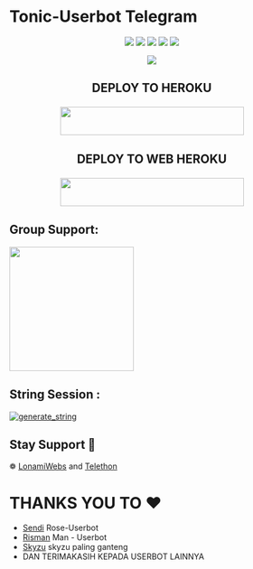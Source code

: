 # Tonic-Userbot Telegram

</p>
<p align="center">
    <a href="https://github.com/Toni880/Tonic-User"> <img src="https://img.shields.io/github/repo-size/Toni880/Tonic-Userbot?color=orange&logo=github&logoColor=green&style=for-the-badge" /></a>
    <a href="https://github.com/Toni880/Tonic-User/commits"> <img src="https://img.shields.io/github/last-commit/Toni880/Tonic-Userbot?color=blue&logo=github&logoColor=green&style=for-the-badge" /></a>
    <a href="https://github.com/Toni880/Tonic-User/issues"> <img src="https://img.shields.io/github/issues/Toni880/Tonic-Userbot?color=blueviolet&logo=github&logoColor=green&style=for-the-badge" /></a>
    <a href="https://github.com/Toni880/Tonic-User/network/members"> <img src="https://img.shields.io/github/forks/Toni880/Tonic-Userbot?color=red&logo=github&logoColor=green&style=for-the-badge" /></a>  
    <a href="https://pypi.org/project/Telethon/"> <img src="https://img.shields.io/pypi/v/telethon?color=yellow&label=telethon&logo=python&logoColor=green&style=for-the-badge" /></a>
</p>

<p align="center">
  <img src="https://telegra.ph/file/33193e0075fc37c000379.jpg">
</p>

## <p align="center">DEPLOY TO HEROKU</p>

<p align="center"><a href="https://telegram.dog/XTZ_HerokuBot?start=VG9uaTg4MC9Ub25pYy1Vc2VyYm90IFRvbmljLVVzZXJib3Q">
  <img src="https://img.shields.io/badge/Deploy%20Via%20Bot%20Heroku-aqua?style=flat&logo=heroku" width="325" height="50.100" /></a></p>

## <p align="center">DEPLOY TO WEB HEROKU</p>

<p align="center"><a href="https://heroku.com/deploy?template=https://github.com/Toni880/Tonic-Userbot">
  <img src="https://img.shields.io/badge/Deploy%20To%20Heroku-aqua?style=flat&logo=heroku" width="325" height="50.100" /></a></p>



## Group Support:

   <a href="https://t.me/PrimeSupportGroup"><img src="https://img.shields.io/badge/Group%20Support%3F-yes-green?&style=flat-square?&logo=telegram" width=220px></a></p>

## String Session :

<a href="https://replit.com/@Tonic990/StringSession#main.py"><img src="https://img.shields.io/badge/run-string__session.py-magenta?style=for-the-badge&logo=repl.it" alt="generate_string" /></a>


## Stay Support 🚀
❁   [LonamiWebs](https://github.com/LonamiWebs/) and [Telethon](https://github.com/LonamiWebs/Telethon)


# **THANKS YOU TO** ❤️
*   [Sendi](https://github.com/SendiAp/Rose-Userbot)   Rose-Userbot
*   [Risman](https://github.com/mrismanaziz/Man-Userbot)   Man - Userbot
*   [Skyzu](https://github.com/Skyzu/skyzu-userbot)   skyzu paling ganteng
*   DAN TERIMAKASIH KEPADA USERBOT LAINNYA

